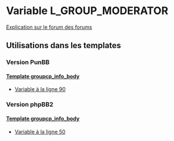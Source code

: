 # Variable L_GROUP_MODERATOR
[Explication sur le forum des forums](http://forum.forumactif.com/t294113-listing-des-variables#L_GROUP_MODERATOR)
## Utilisations dans les templates
### Version PunBB
#### [Template groupcp_info_body](punbb/groupcp_info_body.md)
* [Variable à la ligne 90](../punbb/groupcp_info_body.tpl#L90)
### Version phpBB2
#### [Template groupcp_info_body](subsilver/groupcp_info_body.md)
* [Variable à la ligne 50](../subsilver/groupcp_info_body.tpl#L50)